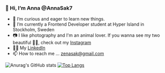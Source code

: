 ### 👋 Hi, I’m Anna @AnnaSak7
- 👀 I’m curious and eager to learn new things.
- 🌱 I’m currently a Frontend Developer student at Hyper Island in Stockholm, Sweden
- 📷 I like photography and I'm an animal lover. If you wanna see my two beautiful 🐶🐶, check out my [Instagram](https://www.instagram.com/annakaiyamato/)
- 🧑‍💼 My [LinkedIn](https://www.linkedin.com/in/annasakurai/)
- 📫 How to reach me ... zenasak@gmail.com


![Anurag's GitHub stats](https://github-readme-stats.vercel.app/api?username=AnnaSak7&show_icons=true&theme=nightowl)
[![Top Langs](https://github-readme-stats.vercel.app/api/top-langs/?username=AnnaSak7&langs_count=10&show_icons=true&theme=nightowl)](https://github.com/anuraghazra/github-readme-stats)




<!---
AnnaSak7/AnnaSak7 is a ✨ special ✨ repository because its `README.md` (this file) appears on your GitHub profile.
You can click the Preview link to take a look at your changes.
--->
